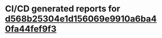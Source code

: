 # CI/CD generated reports for [d568b25304e1d156069e9910a6ba40fa44fef9f3](https://github.com/hydephp/develop/commit/d568b25304e1d156069e9910a6ba40fa44fef9f3)

